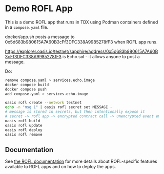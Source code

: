 # Demo ROFL App

This is a demo ROFL app that runs in TDX using Podman containers defined in a
`compose.yaml` file.

docker/app.sh posts a message to 0x5d683b980615A7A60B3cFf3DFC338A9985278fF3 when
ROFL app runs.

https://explorer.oasis.io/testnet/sapphire/address/0x5d683b980615A7A60B3cFf3DFC338A9985278fF3
is Echo.sol - it allows anyone to post a message.

Do:
```sh
remove compose.yaml > services.echo.image
docker compose build
docker compose push
add compose.yaml > services.echo.image

oasis rofl create --network testnet
echo -n "msg 1" | oasis rofl secret set MESSAGE -
# message is stored in secrets, but then intentionally expose it
# secret -> rofl app -> encrypted contract call -> unencrypted event emit
oasis rofl build
oasis rofl update
oasis rofl deploy
oasis rofl remove
```

## Documentation

See [the ROFL documentation] for more details about ROFL-specific features
available to ROFL apps and on how to deploy the apps.

[the ROFL documentation]: https://docs.oasis.io/build/rofl

